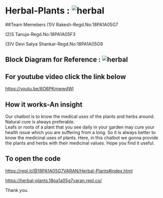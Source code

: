 # Herbal-Plants : ![herbal](https://user-images.githubusercontent.com/70839434/97202789-12c2d580-17da-11eb-9e12-54e4005ffcb2.jpeg)


##Team Memebers
(1)V Rakesh-Regd.No:18PA1A05G7

(2)S Tanuja-Regd.No:18PA1A05F3

(3)V Devi Satya Shankar-Regd.No:18PA1A05G9

## Block Diagram for Reference : ![herbal](https://user-images.githubusercontent.com/70839434/97203148-751bd600-17da-11eb-81ec-4fc842ba1d32.png)



## For youtube video click the link below
https://youtu.be/6O6PKmwwdWI


## How it works-An insight
Our chatbot is to  know the medical uses of the plants and herbs around.
Natural cure is always preferable.  
Leafs or roots of a plant that you see daily in your garden may cure your health issue which you are suffering from a long. 
So it is always better to know the medicinal uses of plants. 
Here, in this chatbot we gonna provide the plants and herbs with their medicinal values. 
Hope you find it useful.

## To open the code
https://repl.it/@18PA1A05G7VARAN/Herbal-Plants#index.html

https://herbal-plants.18pa1a05g7varan.repl.co/



Thank you.
